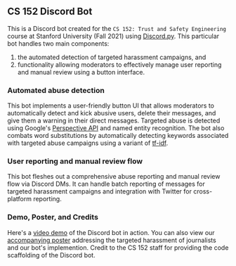 ## CS 152 Discord Bot

This is a Discord bot created for the `CS 152: Trust and Safety Engineering` course at Stanford University (Fall 2021) using [Discord.py](https://discordpy.readthedocs.io/en/stable/).
This particular bot handles two main components: 
 1. the automated detection of targeted harassment campaigns, and 
 2. functionality allowing moderators to effectively manage user reporting and manual review using a button interface.


### Automated abuse detection
This bot implements a user-friendly button UI that allows moderators to automatically detect and kick abusive users, delete their messages, and give them a warning in their direct messages.
Targeted abuse is detected using Google's [Perspective API](https://www.perspectiveapi.com/) and named entity recognition.
The bot also combats word substitutions by automatically detecting keywords associated with targeted abuse campaigns using a variant of [tf-idf](https://en.wikipedia.org/wiki/Tf%E2%80%93idf).

### User reporting and manual review flow
This bot fleshes out a comprehensive abuse reporting and manual review flow via Discord DMs. It can handle batch reporting of messages for targeted harassment campaigns and integration  with Twitter for cross-platform reporting.

### Demo, Poster, and Credits

Here's a [video demo](https://www.youtube.com/watch?v=TznqDKTS0-g) of the Discord bot in action. 
You can also view our [accompanying poster](https://github.com/alexanderjhurtado/cs152-discord-bot/blob/main/team_12_final_poster.pdf) addressing the targeted harassment of journalists and our bot's implemention.
Credit to the CS 152 staff for providing the code scaffolding of the Discord bot.
